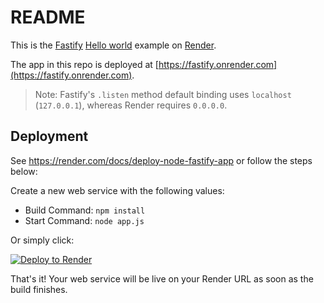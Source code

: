 # README

This is the [Fastify](https://www.fastify.io/) [Hello world](https://www.fastify.io/docs/latest/Guides/Getting-Started/) example on [Render](https://render.com).

The app in this repo is deployed at [https://fastify.onrender.com](https://fastify.onrender.com).

> Note: Fastify's `.listen` method default binding uses `localhost` (`127.0.0.1`), whereas Render requires `0.0.0.0`.

## Deployment

See https://render.com/docs/deploy-node-fastify-app or follow the steps below:

Create a new web service with the following values:
  * Build Command: `npm install`
  * Start Command: `node app.js`

Or simply click:

[![Deploy to Render](https://render.com/images/deploy-to-render-button.svg)](https://render.com/deploy?repo=https://github.com/render-examples/fastify-hello-world)

That's it! Your web service will be live on your Render URL as soon as the build finishes.